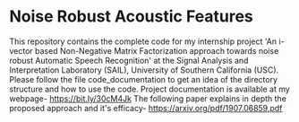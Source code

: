 # Noise Robust Acoustic Features

This repository contains the complete code for my internship project 'An i-vector based Non-Negative Matrix Factorization approach towards noise robust Automatic Speech Recognition' at the Signal Analysis and Interpretation Laboratory (SAIL), University of Southern California (USC).
Please follow the file code_documentation to get an idea of the directory structure and how to use the code.
Project documentation is available at my webpage- https://bit.ly/30cM4Jk
The following paper explains in depth the proposed approach and it's efficacy- https://arxiv.org/pdf/1907.06859.pdf
